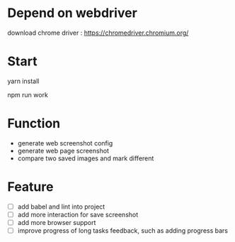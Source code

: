 # Depend on webdriver

download chrome driver : https://chromedriver.chromium.org/

# Start

yarn install

npm run work

# Function

- generate web screenshot config
- generate web page screenshot
- compare two saved images and mark different

# Feature

- [ ] add babel and lint into project
- [ ] add more interaction for save screenshot
- [ ] add more browser support
- [ ] improve progress of long tasks feedback, such as adding progress bars
